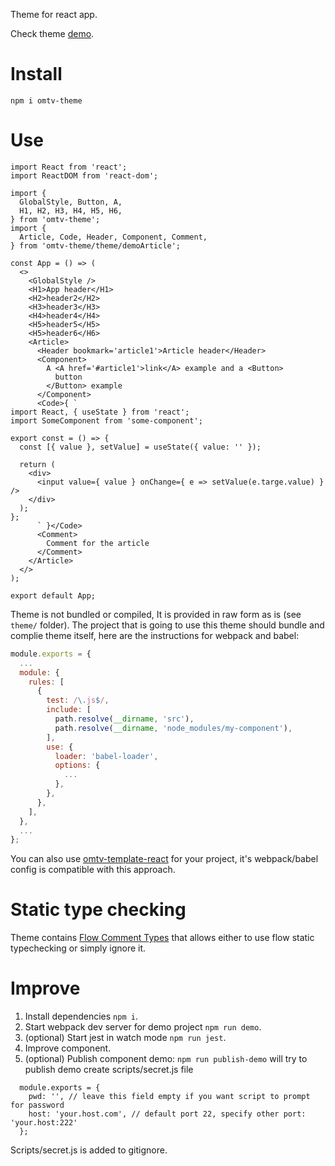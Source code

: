 Theme for react app.

Check theme [demo](http://matviiv.com/omtv-theme).

# Install
```
npm i omtv-theme
```

# Use
```
import React from 'react';
import ReactDOM from 'react-dom';

import {
  GlobalStyle, Button, A,
  H1, H2, H3, H4, H5, H6,
} from 'omtv-theme';
import {
  Article, Code, Header, Component, Comment,
} from 'omtv-theme/theme/demoArticle';

const App = () => (
  <>
    <GlobalStyle />
    <H1>App header</H1>
    <H2>header2</H2>
    <H3>header3</H3>
    <H4>header4</H4>
    <H5>header5</H5>
    <H5>header6</H6>
    <Article>
      <Header bookmark='article1'>Article header</Header>
      <Component>
        A <A href='#article1'>link</A> example and a <Button>
          button
        </Button> example
      </Component>
      <Code>{ `
import React, { useState } from 'react';
import SomeComponent from 'some-component';

export const = () => {
  const [{ value }, setValue] = useState({ value: '' });

  return (
    <div>
      <input value={ value } onChange={ e => setValue(e.targe.value) } />
    </div>
  );
};
      ` }</Code>
      <Comment>
        Comment for the article
      </Comment>
    </Article>
  </>
);

export default App;
```

Theme is not bundled or compiled, It is provided in raw form as is
(see `theme/` folder).
The project that is going to use this theme should bundle and
complie theme itself, here are the instructions for webpack and babel:
```webpack.config.js
module.exports = {
  ...
  module: {
    rules: [
      {
        test: /\.js$/,
        include: [
          path.resolve(__dirname, 'src'),
          path.resolve(__dirname, 'node_modules/my-component'),
        ],
        use: {
          loader: 'babel-loader',
          options: {
            ...
          },
        },
      },
    ],
  },
  ...
};
```
You can also use [omtv-template-react](https://github.com/omatviiv/omtv-template-react)
for your project, it's webpack/babel config is compatible with this approach.

# Static type checking
Theme contains [Flow Comment Types](https://flow.org/en/docs/types/comments/)
that allows either to use flow static typechecking or simply ignore it.

# Improve
1. Install dependencies `npm i`.
2. Start webpack dev server for demo project `npm run demo`.
3. (optional) Start jest in watch mode `npm run jest`.
4. Improve component.
5. (optional) Publish component demo:
  `npm run publish-demo` will try to publish demo
  create scripts/secret.js file
  ```
    module.exports = {
      pwd: '', // leave this field empty if you want script to prompt for password
      host: 'your.host.com', // default port 22, specify other port: 'your.host:222'
    };
  ```
  Scripts/secret.js is added to gitignore.
